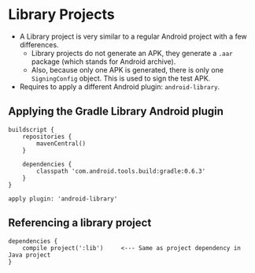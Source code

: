 # Library Projects

* A Library project is very similar to a regular Android project with a few differences.
    * Library projects do not generate an APK, they generate a `.aar` package (which stands for Android archive).
    * Also, because only one APK is generated, there is only one `SigningConfig` object. This is used to sign the test APK.
* Requires to apply a different Android plugin: `android-library`.

## Applying the Gradle Library Android plugin

    buildscript {
        repositories {
            mavenCentral()
        }

        dependencies {
            classpath 'com.android.tools.build:gradle:0.6.3'
        }
    }

    apply plugin: 'android-library'

## Referencing a library project

    dependencies {
        compile project(':lib')     <--- Same as project dependency in Java project
    }